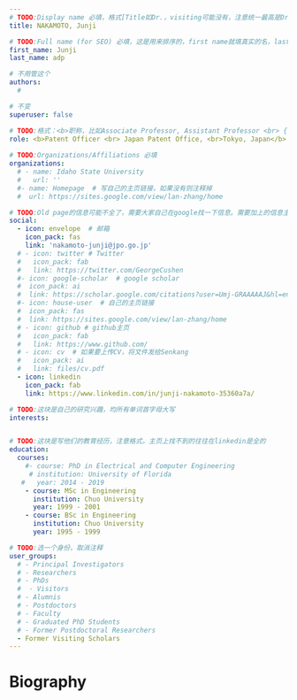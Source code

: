 ```yaml
---
# TODO:Display name 必填，格式[Title如Dr.，visiting可能没有，注意统一最高是Dr. 而不是Prof.] [全大写的Last name][, ][首字母大写的Last name]
title: NAKAMOTO, Junji

# TODO:Full name (for SEO) 必填，这是用来排序的，first name就填真实的名，last_name一定按照excel填写
first_name: Junji   
last_name: adp

# 不用管这个
authors:
  # 

# 不变
superuser: false

# TODO:格式：<b>职称，比如Associate Professor, Assistant Professor <br> {工作单位}, {工作国家:China、USA等}</b>
role: <b>Patent Officer <br> Japan Patent Office, <br>Tokyo, Japan</b>
 
# TODO:Organizations/Affiliations 必填
organizations:
  # - name: Idaho State University 
  #   url: ''
  #- name: Homepage  # 写自己的主页链接，如果没有则注释掉
  #  url: https://sites.google.com/view/lan-zhang/home

# TODO:Old page的信息可能不全了，需要大家自己在google找一下信息。需要加上的信息主要包含email、google scholar、个人主页、linkedin
social:
  - icon: envelope  # 邮箱
    icon_pack: fas
    link: 'nakamoto-junji@jpo.go.jp'
  # - icon: twitter # Twitter
  #   icon_pack: fab  
  #   link: https://twitter.com/GeorgeCushen
  #- icon: google-scholar  # google scholar
  #  icon_pack: ai
  #  link: https://scholar.google.com/citations?user=Umj-GRAAAAAJ&hl=en
  #- icon: house-user  # 自己的主页链接
  #  icon_pack: fas
  #  link: https://sites.google.com/view/lan-zhang/home
  # - icon: github # github主页
  #   icon_pack: fab   
  #   link: https://www.github.com/
  # - icon: cv  # 如果要上传CV，将文件发给Senkang
  #   icon_pack: ai
  #   link: files/cv.pdf
  - icon: linkedin 
    icon_pack: fab
    link: https://www.linkedin.com/in/junji-nakamoto-35360a7a/

# TODO:这块是自己的研究兴趣，均所有单词首字母大写
interests:


# TODO:这块是写他们的教育经历，注意格式。主页上找不到的往往在linkedin是全的
education:
  courses:
    #- course: PhD in Electrical and Computer Engineering
     # institution: University of Florida
   #   year: 2014 - 2019
    - course: MSc in Engineering
      institution: Chuo University
      year: 1999 - 2001
    - course: BSc in Engineering
      institution: Chuo University
      year: 1995 - 1999

# TODO:选一个身份，取消注释
user_groups:
  # - Principal Investigators
  # - Researchers
  # - PhDs
  #  - Visitors
  # - Alumnis
  # - Postdoctors
  # - Faculty
  # - Graduated PhD Students
  # - Former Postdoctoral Researchers
  - Former Visiting Scholars
---
```

<!-- TODO:写自己的Biography -->
# Biography
<!-- 这部分不要写他们的PhD招生信息，直接复制他们主页的个人简介。实在没有，在excel备注一下{个人资料缺失}再提交给我 -->
<!-- <p style="text-align:justify">  -->
